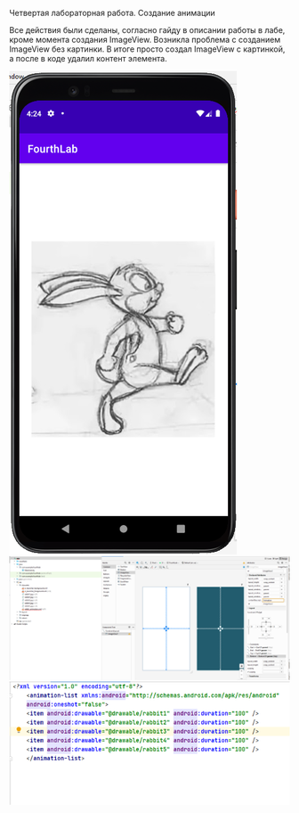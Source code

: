 Четвертая лабораторная работа.
Создание анимации

Все действия были сделаны, согласно гайду в описании работы в лабе, кроме момента создания ImageView. 
Возникла проблема с созданием ImageView без картинки. В итоге просто создал ImageView с картинкой, а после в коде удалил контент элемента.

![](https://github.com/nikislayer/FourthLab/blob/master/app/Screenshot_35.png)
![](https://github.com/nikislayer/FourthLab/blob/master/app/Screenshot_36.png)
![](https://github.com/nikislayer/FourthLab/blob/master/app/Screenshot_37.png)
